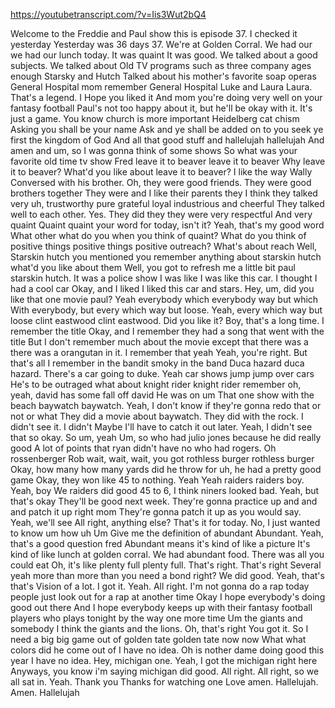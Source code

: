 https://youtubetranscript.com/?v=Iis3Wut2bQ4

 Welcome to the Freddie and Paul show this is episode 37. I checked it yesterday Yesterday was 36 days 37. We're at Golden Corral. We had our we had our lunch today. It was quaint It was good. We talked about a good subjects. We talked about Old TV programs such as three company ages enough Starsky and Hutch Talked about his mother's favorite soap operas General Hospital mom remember General Hospital Luke and Laura Laura. That's a legend. I Hope you liked it And mom you're doing very well on your fantasy football Paul's not too happy about it, but he'll be okay with it. It's just a game. You know church is more important Heidelberg cat chism Asking you shall be your name Ask and ye shall be added on to you seek ye first the kingdom of God And all that good stuff and hallelujah hallelujah And amen and um, so I was gonna think of some shows So what was your favorite old time tv show Fred leave it to beaver leave it to beaver Why leave it to beaver? What'd you like about leave it to beaver? I like the way Wally Conversed with his brother. Oh, they were good friends. They were good brothers together They were and I like their parents they I think they talked very uh, trustworthy pure grateful loyal industrious and cheerful They talked well to each other. Yes. They did they they were very respectful And very quaint Quaint quaint your word for today, isn't it? Yeah, that's my good word What other what do you when you think of quaint? What do you think of positive things positive things positive outreach? What's about reach Well, Starskin hutch you mentioned you remember anything about starskin hutch what'd you like about them Well, you got to refresh me a little bit paul starskin hutch. It was a police show I was like I was like this car. I thought I had a cool car Okay, and I liked I liked this car and stars. Hey, um, did you like that one movie paul? Yeah everybody which everybody way but which With everybody, but every which way but loose. Yeah, every which way but loose clint eastwood clint eastwood. Did you like it? Boy, that's a long time. I remember the title Okay, and I remember they had a song that went with the title But I don't remember much about the movie except that there was a there was a orangutan in it. I remember that yeah Yeah, you're right. But that's all I remember in the bandit smoky in the band Duca hazard duca hazard. There's a car going to duke. Yeah car shows jump jump over cars He's to be outraged what about knight rider knight rider remember oh, yeah, david has some fall off david He was on um That one show with the beach baywatch baywatch. Yeah, I don't know if they're gonna redo that or not or what They did a movie about baywatch. They did with the rock. I didn't see it. I didn't Maybe I'll have to catch it out later. Yeah, I didn't see that so okay. So um, yeah Um, so who had julio jones because he did really good A lot of points that ryan didn't have no who had rogers. Oh rossenberger Rob wait, wait, wait, you got rothless burger rothless burger Okay, how many how many yards did he throw for uh, he had a pretty good game Okay, they won like 45 to nothing. Yeah Yeah raiders raiders boy. Yeah, boy We raiders did good 45 to 6, I think niners looked bad. Yeah, but that's okay They'll be good next week. They're gonna practice up and and and patch it up right mom They're gonna patch it up as you would say. Yeah, we'll see All right, anything else? That's it for today. No, I just wanted to know um how uh Um Give me the definition of abundant Abundant. Yeah, that's a good question fred Abundant means it's kind of like a picture It's kind of like lunch at golden corral. We had abundant food. There was all you could eat Oh, it's like plenty full plenty full. That's right. That's right Several yeah more than more than you need a bond right? We did good. Yeah, that's that's Vision of a lot. I got it. Yeah. All right. I'm not gonna do a rap today people just look out for a rap at another time Okay I hope everybody's doing good out there And I hope everybody keeps up with their fantasy football players who plays tonight by the way one more time Um the giants and somebody I think the giants and the lions. Oh, that's right You got it. So I need a big big game out of golden tate golden tate now now What what colors did he come out of I have no idea. Oh is nother dame doing good this year I have no idea. Hey, michigan one. Yeah, I got the michigan right here Anyways, you know i'm saying michigan did good. All right. All right, so we all sat in. Yeah. Thank you Thanks for watching one Love amen. Hallelujah. Amen. Hallelujah
